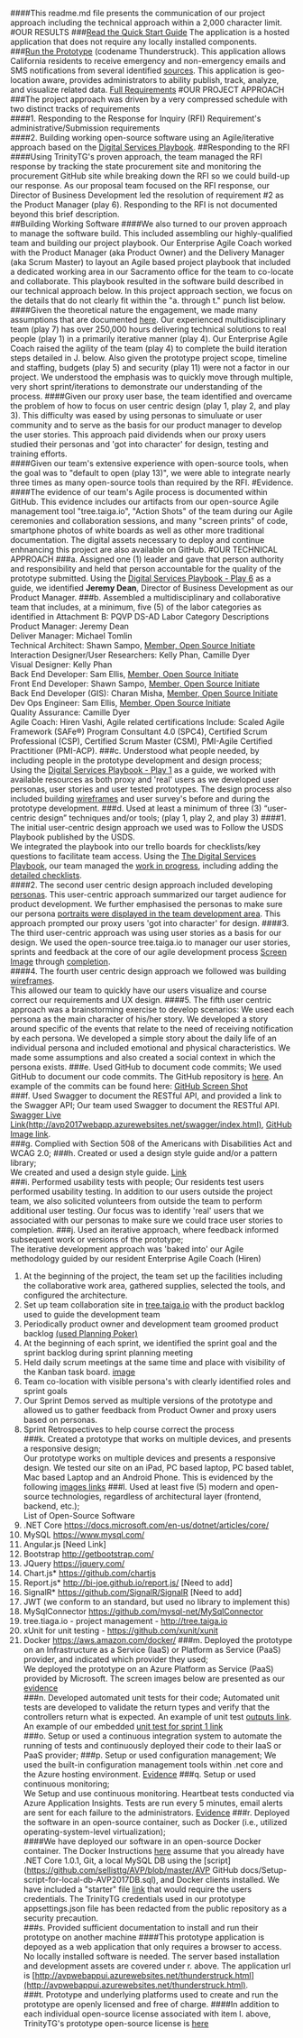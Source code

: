####This readme.md file presents the communication of our project approach including the technical approach within a 2,000 character limit.
#OUR RESULTS
###[Read the Quick Start Guide](TBD) The application is a hosted application that does not require any locally installed components.  
###[Run the Prototype](http://avpwebappui.azurewebsites.net/thunderstruck.html) (codename Thunderstruck).  This application allows California residents to receive emergency and non-emergency emails and SMS notifications from several identified [sources](https://github.com/sellisttg/AVP/blob/master/AVP%20GitHub%20docs/RFI_CDT-ADPQ-0117_-_Prototype_B_Resources.pdf).  This application is geo-location aware, provides administrators to ability publish, track, analyze, and visualize related data. [Full Requirements](https://github.com/sellisttg/AVP/blob/master/AVP%20GitHub%20docs/Prototype%20B%20Requirements.pdf)
#OUR PROJECT APPROACH
###The project approach was driven by a very compressed schedule with two distinct tracks of requirements  
####1. Responding to the Response for Inquiry (RFI) Requirement's administrative/Submission requirements  
####2. Building working open-source software using an Agile/iterative approach based on the [Digital Services Playbook](https://playbook.cio.gov/).
##Responding to the RFI
####Using TrinityTG's proven approach, the team managed the RFI response by tracking the state procurement site and monitoring the procurement GitHub site while breaking down the RFI so we could build-up our response. As our proposal team focused on the RFI response, our Director of Business Development led the resolution of requirement #2 as the Product Manager (play 6). Responding to the RFI is not documented beyond this brief description.  
##Building Working Software
####We also turned to our proven approach to manage the software build. This included assembling our highly-qualified team and building our project playbook. Our Enterprise Agile Coach worked with the Product Manager (aka Product Owner) and the Delivery Manager (aka Scrum Master) to layout an Agile based project playbook that included a dedicated working area in our Sacramento office for the team to co-locate and collaborate. This playbook resulted in the software build described in our technical approach below. In this project approach  section, we focus on the details that do not clearly fit within the "a. through t." punch list below.  
####Given the theoretical nature the engagement, we made many assumptions that are documented [here](https://github.com/sellisttg/AVP/blob/master/AVP%20GitHub%20docs/Assumptions.md). Our experienced multidisciplinary team (play 7) has over 250,000 hours delivering technical solutions to real people (play 1) in a primarily iterative manner (play 4). Our Enterprise Agile Coach raised the agility of the team (play 4) to complete the build iteration steps detailed in J. below. Also given the prototype project scope, timeline and staffing, budgets (play 5) and security (play 11) were not a factor in our project.  We understood the emphasis was to quickly move through multiple, very short sprint/iterations to demonstrate our understanding of the process. 
####Given our proxy user base, the team identified and overcame the problem of how to focus on user centric design (play 1, play 2, and play 3). This difficulty was eased by using personas to simuluate or user community and to serve as the basis for our product manager to develop the user stories. This approach paid dividends when our proxy users studied their personas and 'got into character' for design, testing and training efforts.   
####Given our team's extensive experience with open-source tools, when the goal was to "default to open (play 13)", we were able to integrate nearly three times as many open-source tools than required by the RFI. 
#Evidence.
####The evidence of our team's Agile process is documented within GitHub.  This evidence includes our artifacts from our open-source Agile management tool "tree.taiga.io", "Action Shots" of the team during our Agile ceremonies and collaboration sessions, and many "screen prints" of code, smartphone photos of white boards as well as other more traditional documentation. The digital assets necessary to deploy and continue enhnancing this project are also available on GitHub.
#OUR TECHNICAL APPROACH
###a. Assigned one (1) leader and gave that person authority and responsibility and held that person accountable for the quality of the prototype submitted. 
Using the [Digital Services Playbook - Play 6](https://playbook.cio.gov/#play6) as a guide, we identified **Jeremy Dean**, Director of Business Development as our Product Manager.
###b. Assembled a multidisciplinary and collaborative team that includes, at a minimum, five (5) of  the  labor  categories  as  identified  in  Attachment  B:  PQVP DS-AD  Labor  Category  Descriptions  
Product Manager: Jeremy Dean  
Deliver Manager: Michael Tomlin  
Technical Architect: Shawn Sampo, [Member, Open Source Initiate](https://opensource.org/)   
Interaction Designer/User Researchers: Kelly Phan, Camille Dyer  
Visual Designer: Kelly Phan  
Back End Developer: Sam Ellis, [Member, Open Source Initiate](https://opensource.org/)   
Front End Developer: Shawn Sampo,  [Member, Open Source Initiate](https://opensource.org/)   
Back End Developer (GIS): Charan Misha, [Member, Open Source Initiate](https://opensource.org/)  
Dev Ops Engineer: Sam Ellis,  [Member, Open Source Initiate](https://opensource.org/)  
Quality Assurance: Camille Dyer  
Agile Coach: Hiren Vashi, Agile related certifications Include: Scaled Agile Framework (SAFe®) Program Consultant 4.0 (SPC4), Certified Scrum Professional (CSP), Certified Scrum Master (CSM), PMI-Agile Certified Practitioner (PMI-ACP).
###c.  Understood what people needed, by including people in the prototype development and design process;  
Using the [Digital Services Playbook - Play 1](https://playbook.cio.gov/#play1) as a guide, we worked with available resources as both proxy and 'real' users as we developed user personas, user stories and user tested prototypes. The design process also included building [wireframes](https://github.com/sellisttg/AVP/blob/master/AVP%20GitHub%20docs/wireframe_index.md) and user survey's before and during the prototype development.
###d.   Used at least a minimum of three (3) “user-centric design” techniques and/or tools; (play 1, play 2, and play 3)
####1. The initial user-centric design approach we used was to Follow the USDS Playbook published by the USDS.  
We integrated the playbook into our trello boards for checklists/key questions to facilitate team access. Using the [The Digital Services Playbook](https://playbook.cio.gov/), our team managed the [work in progress](https://cloud.githubusercontent.com/assets/23264395/23351792/20e96844-fc78-11e6-87cd-a7e92e07773d.png), including adding the [detailed checklists](https://cloud.githubusercontent.com/assets/23264395/23351810/46e243e0-fc78-11e6-99b8-b8e69242fefe.png).  
####2. The second user centric design approach included developing [personas](https://github.com/sellisttg/AVP/blob/master/AVP%20GitHub%20docs/UserPersonas2.0.pdf).
This user-centric approach summarized our target audience for product development. We further emphasised the personas to make sure our persona [portraits were displayed in the team development area](https://cloud.githubusercontent.com/assets/23264395/23387351/bdc5b102-fd10-11e6-9753-902d57caca76.jpg).  This approach prompted our proxy users 'got into character' for design.
####3. The third user-centric approach was using user stories as a basis for our design.
We used the open-source tree.taiga.io to manager our user stories, sprints and feedback at the core of our agile development process [Screen Image](https://github.com/sellisttg/AVP/blob/master/AVP%20GitHub%20docs/screen%20images/Tree.taiga.io-user-stories-sprint-1.png) through [completion](https://github.com/sellisttg/AVP/blob/master/AVP%20GitHub%20docs/screen%20images/j.AVP-Sprint-Completion.JPG).  
####4. The fourth user centric design approach we followed was building [wireframes](https://github.com/sellisttg/AVP/blob/master/AVP%20GitHub%20docs/wireframe_index.md).  
This allowed our team to quickly have our users visualize and course correct our requirements and UX design.
####5. The fifth user centric approach was a brainstorming exercise to develop scenarios:
We used each persona as the main character of his/her story. We developed a story around specific of the events that relate to the need of receiving notification by each persona. We developed a simple story about the daily life of an individual persona and included emotional and physical characteristics. We made some assumptions and also created a social context in which the persona exists.
###e.   Used GitHub to document code commits; 
We used GitHub to document our code commits. The GitHub repository is [here](https://github.com/sellisttg/AVP).  An example of the commits can be found here: [GitHub Screen Shot](https://cloud.githubusercontent.com/assets/23264395/23351069/ae61853a-fc73-11e6-9e9a-630ae6d2407b.png)  
###f. Used Swagger to document the RESTful API, and provided a link to the Swagger API; 
Our team used Swagger to document the RESTful API. [Swagger Live Link(http://avp2017webapp.azurewebsites.net/swagger/index.html)](http://avp2017webapp.azurewebsites.net/swagger/index.html), [GitHub Image link](https://cloud.githubusercontent.com/assets/23264395/23522378/9d6ad4cc-ff37-11e6-8ba7-e150f9639be7.png).   
###g. Complied with Section 508 of the Americans with Disabilities Act and WCAG 2.0; 
###h. Created or used a design style guide and/or a pattern library;  
We created and used a design style guide.  [Link](https://github.com/sellisttg/AVP/blob/master/AVP%20GitHub%20docs/h.1-Thunderstruck_StyleGuide_Draft_v2.pdf)  
###i. Performed usability tests with people; 
Our residents test users performed usability testing. In addition to our users outside the project team, we also solicited volunteers from outside the team to perform additional user testing.  Our focus was to identify 'real' users that we associated with our personas to make sure we could trace user stories to completion.
###j. Used an iterative approach, where feedback informed subsequent work or versions of the prototype;  
The iterative development approach was 'baked into' our Agile methodology guided by our resident Enterprise Agile Coach (Hiren)  
1. At the beginning of the project, the team set up the facilities including the collaborative work area, gathered supplies, selected the tools, and configured the architecture.  
2. Set up team collaboration site in [tree.taiga.io](https://github.com/sellisttg/AVP/blob/master/AVP%20GitHub%20docs/screen%20images/j.tree.taiga.io-all-sprints-complete.jpg) with the product backlog used to guide the development team  
3. Periodically product owner and development team groomed product backlog [(used Planning Poker)](https://cloud.githubusercontent.com/assets/23264395/23377082/6d2ef5be-fce3-11e6-8f10-9d5e17832427.jpg)      
4. At the beginning of each sprint, we identified the sprint goal and the sprint backlog during sprint planning meeting  
5. Held daily scrum meetings at the same time and place with visibility of the Kanban task board. [image](https://cloud.githubusercontent.com/assets/23264395/23535136/5b96e2cc-ff71-11e6-98cf-4c549d5d8057.jpg)  
6. Team co-location with visible persona's with clearly identified roles and sprint goals  
7. Our Sprint Demos served as multiple versions of the prototype and allowed us to gather feedback from Product Owner and proxy users based on personas.    
8. Sprint Retrospectives to help course correct the process  
###k. Created a prototype that works on multiple devices, and presents a responsive design;   
Our prototype works on multiple devices and presents a responsive design. We tested our site on an iPad, PC based laptop, 
PC based tablet, Mac based Laptop and an Android Phone. This is evidenced by the following [images links]( 
https://github.com/sellisttg/AVP/blob/master/AVP%20GitHub%20docs/multipledevices.md)
###l.    Used at least five (5) modern and open-source technologies, regardless of architectural layer (frontend, backend, etc.);  
List of Open-Source Software  
1. .NET Core https://docs.microsoft.com/en-us/dotnet/articles/core/   
2. MySQL https://www.mysql.com/  
3. Angular.js [Need Link]  
4. Bootstrap http://getbootstrap.com/   
5. JQuery https://jquery.com/  
6. Chart.js* https://github.com/chartjs  
7. Report.js* http://bi-joe.github.io/report.js/ [Need to add]  
8. SignalR* https://github.com/SignalR/SignalR [Need to add]  
9. JWT (we conform to an 
standard, but used no library to implement this)     
10. MySqlConnector https://github.com/mysql-net/MySqlConnector  
11. tree.tiaga.io - project management - http://tree.taiga.io  
12. xUnit for unit testing - https://github.com/xunit/xunit  
13. Docker https://aws.amazon.com/docker/
###m.  Deployed the prototype on an Infrastructure as a Service (IaaS) or Platform as Service (PaaS) provider, and indicated which provider they used;   
We deployed the prototype on an Azure Platform as Service (PaaS) provided by Microsoft. The screen images below are presented as our [evidence](https://github.com/sellisttg/AVP/blob/master/AVP%20GitHub%20docs/m.1-PaaS-evidence.md)   
###n.  Developed automated unit tests for their code;
Automated unit tests are developed to validate the return types and verify that the controllers return what is expected. An example of unit test [outputs link](https://cloud.githubusercontent.com/assets/23264395/23348944/a984b308-fc63-11e6-880f-4692cd0fd90a.png).    
An example of our embedded [unit test for sprint 1 link](https://cloud.githubusercontent.com/assets/23264395/23374564/af400470-fcd9-11e6-89b6-4aa6e9795a0f.png)  
###o.   Setup  or  used  a  continuous  integration  system  to  automate  the  running  of  tests  and  continuously deployed their code to their IaaS or PaaS provider; 
###p.   Setup or used configuration management; 
We used the built-in configuration management tools within .net core and the Azure hosting environment. [Evidence](https://github.com/sellisttg/AVP/blob/master/AVP%20GitHub%20docs/p1-configiguration-management-evidence.md) 
###q.   Setup or used continuous monitoring;  
We Setup and use continuous monitoring.  Heartbeat tests conducted via Azure Application Insights. Tests are run every 5 minutes, email alerts are sent for each failure to the  administrators. [Evidence](https://github.com/sellisttg/AVP/blob/master/AVP%20GitHub%20docs/q.1-continuous-monitoring-evidence.md)
###r.    Deployed  the  software  in  an  open-source  container,  such  as  Docker (i.e., utilized  operating-system-level virtualization);  
####We have deployed our software in an open-source Docker container. The Docker Instructions [here](https://github.com/sellisttg/AVP/blob/master/AVP%20GitHub%20docs/ThunderstruckDockerDevelopmentInstallation.pdf) assume that you already have .NET Core 1.0.1, Git, a local MySQL DB using the [script](https://github.com/sellisttg/AVP/blob/master/AVP GitHub docs/Setup-script-for-local-db-AVP2017DB.sql), and Docker clients installed. We have included a "starter" file [link](https://github.com/sellisttg/AVP/blob/master/AVP%20GitHub%20docs/appsettings.Development.json) that would require the users credentials. The TrinityTG credentials used in our prototype appsettings.json file has been redacted from the public repository as a security precaution.   
###s.   Provided sufficient documentation to install and run their prototype on another machine
####This prototype application is depoyed as a web application that only requires a browser to access.  No locally installed software is needed. The server based installation and development assets are covered under r. above.  The application url is [http://avpwebappui.azurewebsites.net/thunderstruck.html](http://avpwebappui.azurewebsites.net/thunderstruck.html).  
###t. Prototype  and  underlying  platforms  used  to  create  and  run  the  prototype  are  openly  licensed and free of charge.
####In addition to each individual open-source license associated with item l. above, TrinityTG's prototype open-source license is [here](https://github.com/sellisttg/AVP/blob/master/AVP%20GitHub%20docs/MITLicense.md)
